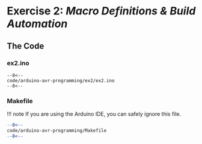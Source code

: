 # Exercise 2: *Macro Definitions & Build Automation*

## The Code

### ex2.ino

```arduino linenums="1"
--8<--
code/arduino-avr-programming/ex2/ex2.ino
--8<--
```

### Makefile

!!! note
	If you are using the Arduino IDE, you can safely ignore this file.

```makefile linenums="1"
--8<--
code/arduino-avr-programming/Makefile
--8<--
```
